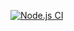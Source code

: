 [![Node.js CI](https://github.com/ip999/cicd-demo/actions/workflows/basic-example-ci.yaml/badge.svg)](https://github.com/ip999/cicd-demo/actions/workflows/basic-example-ci.yaml)
